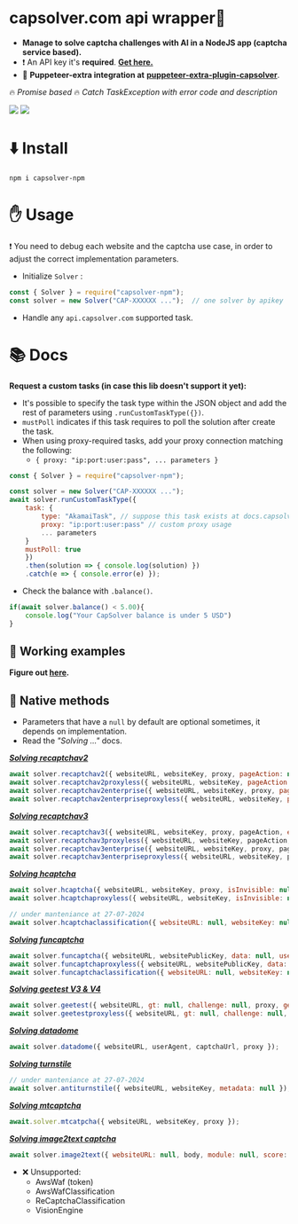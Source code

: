# capsolver.com api wrapper🧠

- **Manage to solve captcha challenges with AI in a NodeJS app (captcha service based).**
- ❗ An API key it's **required**. [**Get here.**](https://dashboard.capsolver.com/passport/register?inviteCode=CHhA_5os)
- 👀 **Puppeteer-extra integration at**  [**puppeteer-extra-plugin-capsolver**](https://github.com/0qwertyy/puppeteer-extra-plugin-capsolver).

🔥 *Promise based* 🔥 *Catch TaskException with error code and description* 

[![](https://img.shields.io/badge/2.0.2-capsolver--npm-darkgreen?logo=npm&logoColor=white)](https://www.npmjs.com/package/capsolver-npm)
[![](https://img.shields.io/badge/documentation-docs.capsolver.com-darkgreen)](https://docs.capsolver.com/guide/getting-started.html)

# ⬇️ Install
`npm i capsolver-npm`

# ✋ Usage


❗ You need to debug each website and the captcha use case, in order to adjust the correct implementation parameters.

- Initialize `Solver` :
```javascript
const { Solver } = require("capsolver-npm");
const solver = new Solver("CAP-XXXXXX ...");  // one solver by apikey
```

- Handle any `api.capsolver.com` supported task.


# 📚 Docs


**Request a custom tasks (in case this lib doesn't support it yet):**

- It's possible to specify the task type within the JSON object and add the rest of parameters using `.runCustomTaskType({})`.
- `mustPoll` indicates if this task requires to poll the solution after create the task.
- When using proxy-required tasks, add your proxy connection matching the following:      
    - `{ proxy: "ip:port:user:pass", ... parameters }`

```javascript
const { Solver } = require("capsolver-npm");

const solver = new Solver("CAP-XXXXXX ...");
await solver.runCustomTaskType({ 
    task: {
        type: "AkamaiTask", // suppose this task exists at docs.capsolver.com
        proxy: "ip:port:user:pass" // custom proxy usage
        ... parameters
    }
    mustPoll: true
    })
    .then(solution => { console.log(solution) })
    .catch(e => { console.error(e) });
```

- Check the balance with `.balance()`.
```javascript
if(await solver.balance() < 5.00){
    console.log("Your CapSolver balance is under 5 USD")
}
```

📁 Working examples
-

**Figure out [here](https://github.com/0qwertyy/capsolver-npm/tree/master/examples).**

🔨 Native methods
-

- Parameters that have a `null` by default are optional sometimes, it depends on implementation.
- Read the *"Solving ..."* docs.

[***Solving recaptchav2***](https://docs.capsolver.com/guide/captcha/ReCaptchaV2.html)

```javascript
await solver.recaptchav2({ websiteURL, websiteKey, proxy, pageAction: null, enterprisePayload: null, isInvisible: false, apiDomain: null, userAgent: null, cookie: null });
await solver.recaptchav2proxyless({ websiteURL, websiteKey, pageAction: null, enterprisePayload: null, isInvisible: false, apiDomain: null, userAgent: null, cookie: null });
await solver.recaptchav2enterprise({ websiteURL, websiteKey, proxy, pageAction: null, enterprisePayload: null, isInvisible: false, apiDomain: null, userAgent: null, cookie: null });
await solver.recaptchav2enterpriseproxyless({ websiteURL, websiteKey, pageAction: null, enterprisePayload: null, isInvisible: false, apiDomain: null, userAgent: null, cookie: null });
```

[***Solving recaptchav3***](https://docs.capsolver.com/guide/captcha/ReCaptchaV3.html)

```javascript
await solver.recaptchav3({ websiteURL, websiteKey, proxy, pageAction, enterprisePayload: null, apiDomain: null, userAgent: null, cookies: null });
await solver.recaptchav3proxyless({ websiteURL, websiteKey, pageAction, enterprisePayload: null, apiDomain: null, userAgent: null, cookies: null });
await solver.recaptchav3enterprise({ websiteURL, websiteKey, proxy, pageAction, enterprisePayload: null, apiDomain: null, userAgent: null, cookies: null });
await solver.recaptchav3enterpriseproxyless({ websiteURL, websiteKey, pageAction, enterprisePayload: null, apiDomain: null, userAgent: null, cookies: null });
```

[***Solving hcaptcha***](https://docs.capsolver.com/guide/captcha/HCaptcha.html)
```javascript
await solver.hcaptcha({ websiteURL, websiteKey, proxy, isInvisible: null, enterprisePayload: null, userAgent: null })
await solver.hcaptchaproxyless({ websiteURL, websiteKey, isInvisible: null, enterprisePayload: null, userAgent: null })

// under manteniance at 27-07-2024
await solver.hcaptchaclassification({ websiteURL: null, websiteKey: null, queries, question })
```

[***Solving funcaptcha***](https://docs.capsolver.com/guide/captcha/FunCaptcha.html)

```javascript
await solver.funcaptcha({ websiteURL, websitePublicKey, data: null, userAgent: null, proxy });
await solver.funcaptchaproxyless({ websiteURL, websitePublicKey, data: null, userAgent: null })
await solver.funcaptchaclassification({ websiteURL: null, websiteKey: null, images, module: null, question });
```

[***Solving geetest V3 & V4***](https://docs.capsolver.com/guide/captcha/Geetest.html)

```javascript
await solver.geetest({ websiteURL, gt: null, challenge: null, proxy, geetestApiServerSubdomain: null, captchaId: null });
await solver.geetestproxyless({ websiteURL, gt: null, challenge: null, captchaId: null, geetestApiServerSubdomain: null });
```

[***Solving datadome***](https://docs.capsolver.com/guide/antibots/datadome.html)

```javascript
await solver.datadome({ websiteURL, userAgent, captchaUrl, proxy });
```

[***Solving turnstile***](https://docs.capsolver.com/guide/antibots/cloudflare_turnstile.html)

```javascript
// under manteniance at 27-07-2024
await solver.antiturnstile({ websiteURL, websiteKey, metadata: null });
```

[***Solving mtcaptcha***](https://docs.capsolver.com/guide/captcha/MtCaptcha.html)

```javascript
await.solver.mtcatpcha({ websiteURL, websiteKey, proxy });
```

[***Solving image2text captcha***](https://docs.capsolver.com/guide/recognition/ImageToTextTask.html)

```javascript
await solver.image2text({ websiteURL: null, body, module: null, score: null, caseSensitive: null });
```

- ❌ Unsupported:
    - AwsWaf (token)
    - AwsWafClassification
    - ReCaptchaClassification
    - VisionEngine